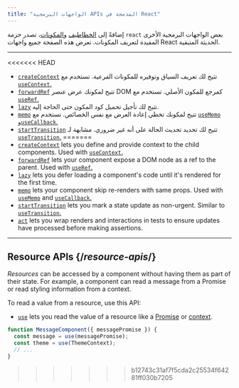 ```yaml
---
title: "الواجهات البرمجية APIs المدمجة في React"
---
```


<Intro>

إضافةً إلى [الخطاطيف](/reference/react) و[المكونات](/reference/react/components)، تصدر حزمة `react` بعض الواجهات البرمجية الأخرى المفيدة لتعريف المكونات. تعرض هذه الصفحة جميع واجهات React الحديثة المتبقية.

</Intro>

---

<<<<<<< HEAD
* [`createContext`](/reference/react/createContext) تتيح لك تعريف السياق وتوفيره للمكونات الفرعية. تستخدم مع [`useContext`.](/reference/react/useContext)
* [`forwardRef`](/reference/react/forwardRef) تتيح لمكونك عرض عنصر DOM كمرجع للمكون الأصلي. تستخدم مع [`useRef`.](/reference/react/useRef)
* [`lazy`](/reference/react/lazy) تتيح لك تأجيل تحميل كود المكون حتى الحاجة إليه.
* [`memo`](/reference/react/memo) تتيح لمكونك تخطي إعادة العرض مع نفس الخصائص. تستخدم مع [`useMemo`](/reference/react/useMemo) و[`useCallback`.](/reference/react/useCallback)
* [`startTransition`](/reference/react/startTransition) تتيح لك تحديد تحديث الحالة على أنه غير ضروري. مشابهة لـ [`useTransition`.](/reference/react/useTransition)
=======
* [`createContext`](/reference/react/createContext) lets you define and provide context to the child components. Used with [`useContext`.](/reference/react/useContext)
* [`forwardRef`](/reference/react/forwardRef) lets your component expose a DOM node as a ref to the parent. Used with [`useRef`.](/reference/react/useRef)
* [`lazy`](/reference/react/lazy) lets you defer loading a component's code until it's rendered for the first time.
* [`memo`](/reference/react/memo) lets your component skip re-renders with same props. Used with [`useMemo`](/reference/react/useMemo) and [`useCallback`.](/reference/react/useCallback)
* [`startTransition`](/reference/react/startTransition) lets you mark a state update as non-urgent. Similar to [`useTransition`.](/reference/react/useTransition)
* [`act`](/reference/react/act) lets you wrap renders and interactions in tests to ensure updates have processed before making assertions.

---

## Resource APIs {/*resource-apis*/}

*Resources* can be accessed by a component without having them as part of their state. For example, a component can read a message from a Promise or read styling information from a context.

To read a value from a resource, use this API:

* [`use`](/reference/react/use) lets you read the value of a resource like a [Promise](https://developer.mozilla.org/en-US/docs/Web/JavaScript/Reference/Global_Objects/Promise) or [context](/learn/passing-data-deeply-with-context).
```js
function MessageComponent({ messagePromise }) {
  const message = use(messagePromise);
  const theme = use(ThemeContext);
  // ...
}
```
>>>>>>> b12743c31af7f5cda2c25534f64281ff030b7205
